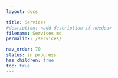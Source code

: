 ```yaml
---
layout: docs

title: Services
#desription: <add description if needed>
filename: Services.md
permalink: /services/

nav_order: 70
status: in progress
has_children: true
toc: true
---
```

